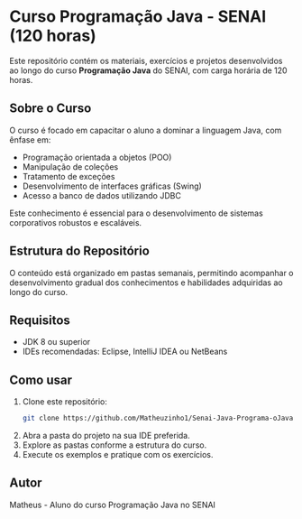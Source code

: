 # Curso Programação Java - SENAI (120 horas)

Este repositório contém os materiais, exercícios e projetos desenvolvidos ao longo do curso **Programação Java** do SENAI, com carga horária de 120 horas.

## Sobre o Curso

O curso é focado em capacitar o aluno a dominar a linguagem Java, com ênfase em:

- Programação orientada a objetos (POO)
- Manipulação de coleções
- Tratamento de exceções
- Desenvolvimento de interfaces gráficas (Swing)
- Acesso a banco de dados utilizando JDBC

Este conhecimento é essencial para o desenvolvimento de sistemas corporativos robustos e escaláveis.

## Estrutura do Repositório

O conteúdo está organizado em pastas semanais, permitindo acompanhar o desenvolvimento gradual dos conhecimentos e habilidades adquiridas ao longo do curso.

## Requisitos

- JDK 8 ou superior
- IDEs recomendadas: Eclipse, IntelliJ IDEA ou NetBeans

## Como usar

1. Clone este repositório:
   ```bash
   git clone https://github.com/Matheuzinho1/Senai-Java-Programa-oJava.git
2. Abra a pasta do projeto na sua IDE preferida.
3. Explore as pastas conforme a estrutura do curso.
4. Execute os exemplos e pratique com os exercícios.

## Autor
Matheus - Aluno do curso Programação Java no SENAI